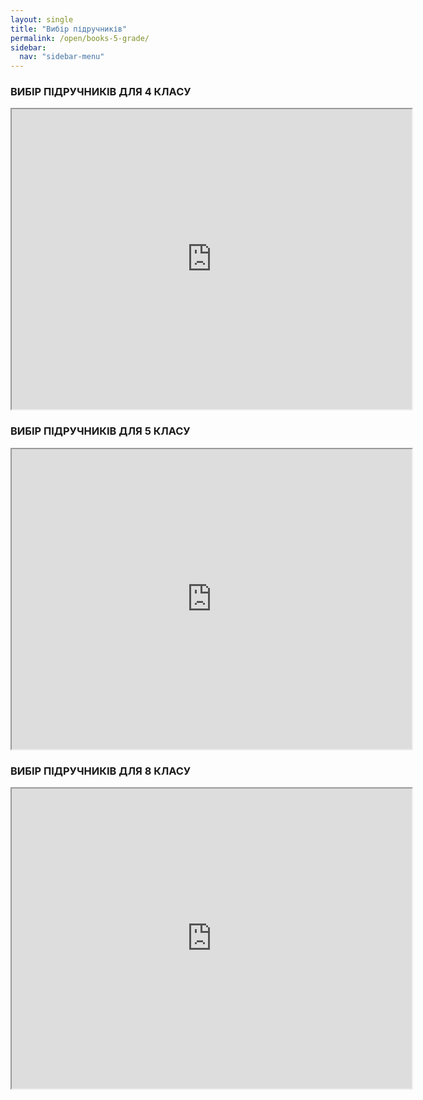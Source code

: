 ```yaml
---
layout: single
title: "Вибір підручників"
permalink: /open/books-5-grade/
sidebar:
  nav: "sidebar-menu"
---
```

### ВИБІР ПІДРУЧНИКІВ ДЛЯ 4 КЛАСУ

<iframe src="https://drive.google.com/file/d/1QTTZac2XMR5bbPJVTBcIfFLcq4VdJtPn/preview" width="640" height="480"></iframe>

### ВИБІР ПІДРУЧНИКІВ ДЛЯ 5 КЛАСУ

<iframe src="https://drive.google.com/file/d/1yvi6AOwGZGf9D4Pqwmh-zGrPx-m5a9fs/preview" width="640" height="480"></iframe>

### ВИБІР ПІДРУЧНИКІВ ДЛЯ 8 КЛАСУ

<iframe src="https://drive.google.com/file/d/1Uv5wtw3qAMdIN2yQHcSpOPKDS5JzDOrg/preview" width="640" height="480"></iframe>

